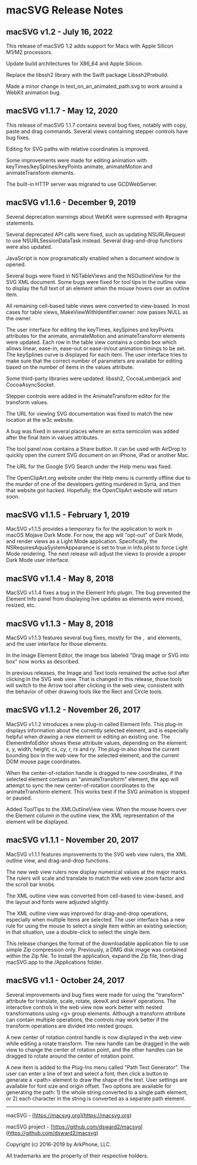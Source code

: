 # macSVG Release Notes

## macSVG v1.2 - July 16, 2022

This release of macSVG 1.2 adds support for Macs with Apple Silicon M1/M2 processors.

Update build architectures for X86_64 and Apple Silicon.

Replace the libssh2 library with the Swift package Libssh2Prebuild.

Made a minor change in text_on_an_animated_path.svg to work around a WebKit animation bug.

## macSVG v1.1.7 - May 12, 2020

This release of macSVG 1.1.7 contains several bug fixes, notably with copy, paste and drag commands.  Several views containing stepper controls have bug fixes.

Editing for SVG paths with relative coordinates is improved.

Some improvements were made for editing animation with keyTimes/keySplines/keyPoints animate, animateMotion and animateTransform elements.  

The built-in HTTP server was migrated to use GCDWebServer.

## macSVG v1.1.6 - December 9, 2019

Several deprecation warnings about WebKit were supressed with #pragma statements.

Several deprecated API calls were fixed, such as updating NSURLRequest to use NSURLSessionDataTask instead.  Several drag-and-drop functions were also updated.

JavaScript is now programatically enabled when a document window is opened.

Several bugs were fixed in NSTableViews and the NSOutlineView for the SVG XML document.  Some bugs were fixed for tool tips in the outline view to display the full text of an element when the mouse hovers over an outline item.

All remaining cell-based table views were converted to view-based.  In most cases for table views, MakeViewWithIdentifier:owner: now passes NULL as the owner.

The user interface for editing the keyTimes, keySpines and keyPoints attributes for the animate, animateMotion and animateTransform elements were updated.  Each row in the table view contains a combo box which allows linear, ease-in, ease-out or ease-in/out animation timings to be set.  The keySplines curve is displayed for each item.  The user interface tries to make sure that the correct number of parameters are availabe for editing based on the number of items in the values attribute.

Some third-party libraries were updated: libssh2, CocoaLumberjack and CocoaAsyncSocket.

Stepper controls were added in the AnimateTransform editor for the transform values.

The URL for viewing SVG documentation was fixed to match the new location at the w3c website.

A bug was fixed in several places where an extra semicolon was added after the final item in values attributes.

The tool panel now contains a Share button.  It can be used with AirDrop to quickly open the current SVG document on an iPhone, iPad or another Mac.

The URL for the Google SVG Search under the Help menu was fixed.

The OpenClipArt.org website under the Help menu is currently offline due to the murder of one of the developers getting murdered in Syria, and then that website got hacked.  Hopefully, the OpenClipArt website will return soon.

## macSVG v1.1.5 - February 1, 2019

MacSVG v1.1.5 provides a temporary fix for the application to work in macOS Mojave Dark Mode.  For now, the app will "opt-out" of Dark Mode, and render views as a Light Mode application.  Specifically, the NSRequiresAquaSystemAppearance is set to true in Info.plist to force Light Mode rendering.  The next release will adjust the views to provide a proper Dark Mode user interface.

## macSVG v1.1.4 - May 8, 2018

MacSVG v1.1.4 fixes a bug in the Element Info plugin.  The bug prevented the Element Info panel from displaying live updates as elements were moved, resized, etc.

## macSVG v1.1.3 - May 8, 2018

MacSVG v1.1.3 features several bug fixes, mostly for the <path>, <image> and <animateTransform> elements, and the user interface for those elements.

In the Image Element Editor, the image box labeled "Drag image or SVG into box" now works as described.

In previous releases, the Image and Text tools remained the active tool after clicking in the SVG web view.  That is changed in this release, those tools will switch to the Arrow tool after clicking in the web view, consistent with the behavior of other drawing tools like the Rect and Circle tools.

## macSVG v1.1.2 - November 26, 2017

MacSVG v1.1.2 introduces a new plug-in called Element Info.  This plug-in displays information about the currently selected element, and is especially helpful when drawing a new element or editing an existing one.  The ElementInfoEditor shows these attribute values, depending on the element: x, y, width, height, cx, cy, r, rx and ry.  The plug-in also show the current bounding box in the web view for the selected element, and the current DOM mouse page coordinates.

When the center-of-rotation handle is dragged to new coordinates, if the selected element contains an "animateTransform" element, the app will attempt to sync the new center-of-rotation coordinates to the animateTransform element.  This works best if the SVG animation is stopped or paused.

Added ToolTips to the XMLOutlineView view.  When the mouse hovers over the Element column in the outline view, the XML representation of the element will be displayed.

## macSVG v1.1.1 - November 20, 2017

MacSVG v1.1.1 features improvements to the SVG web view rulers, the XML outline view, and drag-and-drop functions.

The new web view rulers now display numerical values at the major marks.  The rulers will scale and translate to match the web view zoom factor and the scroll bar knobs.

The XML outline view was converted from cell-based to view-based, and the layout and fonts were adjusted slightly.

The XML outline view was improved for drag-and-drop operations, especially when multiple items are selected.  The user interface has a new rule for using the mouse to select a single item within an existing selection; in that situation, use a double-click to select the single item.

This release changes the format of the downloadable application file to use simple Zip compression only.  Previously, a DMG disk image was contained within the Zip file.  To install the application, expand the Zip file, then drag macSVG.app to the /Applications folder.  

## macSVG v1.1 - October 24, 2017

Several improvements and bug fixes were made for using the "transform" attribute for translate, scale, rotate, skewX and skewY operations.  The interactive controls in the web view now work better with nested transformations using &lt;g&gt; group elements.  Although a transform attribute can contain multiple operations, the controls may work better if the transform operations are divided into nested groups.

A new center of rotation control handle is now displayed in the web view while editing a rotate transform.  The new handle can be dragged in the web view to change the center of rotation point, and the other handles can be dragged to rotate around the center of rotation point.

A new item is added to the Plug-Ins menu called "Path Text Generator".  The user can enter a line of text and select a font, then click a button to generate a &lt;path&gt; element to draw the shape of the text.  User settings are available for font size and origin offset.  Two options are available for generating the path: 1) the whole string converted to a single path element, or 2) each character in the string is converted as a separate path element.


<hr>

macSVG - [https://macsvg.org](https://macsvg.org)

macSVG project - [https://github.com/dsward2/macsvg](https://github.com/dsward2/macsvg)

Copyright (c) 2016-2019 by ArkPhone, LLC.

All trademarks are the property of their respective holders.

